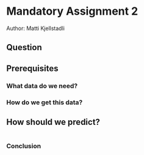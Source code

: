 # Mandatory Assignment 2
Author: Matti Kjellstadli

## Question

## Prerequisites


### What data do we need?


### How do we get this data?


## How should we predict?



```python

```

### Conclusion